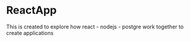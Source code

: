 # ReactApp
This is created to explore how react - nodejs - postgre work together to create applications
